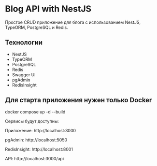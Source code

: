 # Blog API with NestJS

Простое CRUD приложение для блога с использованием NestJS, TypeORM, PostgreSQL и Redis.

## Технологии

- NestJS
- TypeORM
- PostgreSQL
- Redis
- Swagger UI
- pgAdmin
- RedisInsight

## Для старта приложения нужен только Docker

docker compose up -d --build

Сервисы будут доступны:

Приложение: http://localhost:3000

pgAdmin: http://localhost:5050

RedisInsight: http://localhost:8001

API: http://localhost:3000/api
